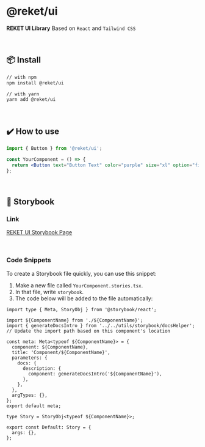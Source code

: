 # @reket/ui

<strong>REKET UI Library</strong> Based on `React` and `Tailwind CSS`

<br />

## 📦 Install

```sh
// with npm
npm install @reket/ui

// with yarn
yarn add @reket/ui
```

<br />

## ✔️ How to use

```jsx
import { Button } from '@reket/ui';

const YourComponent = () => {
  return <Button text="Button Text" color="purple" size="xl" option="filled" />;
};
```

<br />

## 📒 Storybook

### Link

<a href="https://gcandcompany.github.io/reket-ui/" target="_blank">REKET UI Storybook Page</a>

<br />

### Code Snippets

To create a Storybook file quickly, you can use this snippet:

1. Make a new file called `YourComponent.stories.tsx`.
2. In that file, write `storybook`.
3. The code below will be added to the file automatically:

```tsx
import type { Meta, StoryObj } from '@storybook/react';

import ${ComponentName} from './${ComponentName}';
import { generateDocsIntro } from '../../utils/storybook/docsHelper';
// Update the import path based on this component's location

const meta: Meta<typeof ${ComponentName}> = {
  component: ${ComponentName},
  title: 'Component/${ComponentName}',
  parameters: {
    docs: {
      description: {
        component: generateDocsIntro('${ComponentName}'),
      },
    },
  },
  argTypes: {},
};
export default meta;

type Story = StoryObj<typeof ${ComponentName}>;

export const Default: Story = {
  args: {},
};
```
